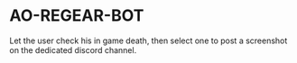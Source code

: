 # AO-REGEAR-BOT
Let the user check his in game death, then select one to post a screenshot on the dedicated discord channel.
